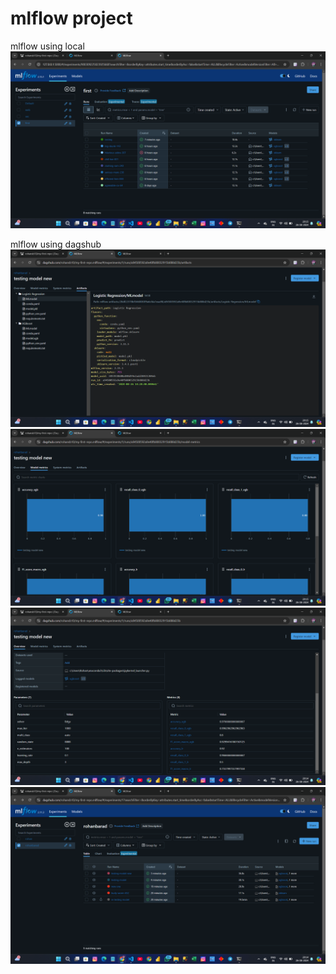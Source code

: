 # mlflow project

mlflow using local
![project demo web image](https://github.com/rohansb10/mlflow/blob/main/img/mlflow_1.png) 

mlflow using dagshub
![project demo web image](https://github.com/rohansb10/mlflow/blob/main/img/mlflow_2.png) 
![project demo web image](https://github.com/rohansb10/mlflow/blob/main/img/mlflow_3.png) 
![project demo web image](https://github.com/rohansb10/mlflow/blob/main/img/mlflow_4.png) 
![project demo web image](https://github.com/rohansb10/mlflow/blob/main/img/mlflow_5.png) 
